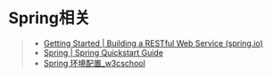 # Spring相关

> - [Getting Started | Building a RESTful Web Service (spring.io)](https://spring.io/guides/gs/rest-service/)
> - [Spring | Spring Quickstart Guide](https://spring.io/quickstart)
> - [Spring 环境配置\_w3cschool](https://www.w3cschool.cn/wkspring/f6pk1ic8.html)
